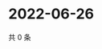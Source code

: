 # 2022-06-26

共 0 条

<!-- BEGIN WEIBO -->
<!-- 最后更新时间 Sun Jun 26 2022 17:14:34 GMT+0800 (China Standard Time) -->

<!-- END WEIBO -->
